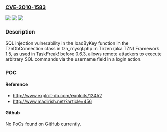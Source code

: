 ### [CVE-2010-1583](https://cve.mitre.org/cgi-bin/cvename.cgi?name=CVE-2010-1583)
![](https://img.shields.io/static/v1?label=Product&message=n%2Fa&color=blue)
![](https://img.shields.io/static/v1?label=Version&message=n%2Fa&color=blue)
![](https://img.shields.io/static/v1?label=Vulnerability&message=n%2Fa&color=brighgreen)

### Description

SQL injection vulnerability in the loadByKey function in the TznDbConnection class in tzn_mysql.php in Tirzen (aka TZN) Framework 1.5, as used in TaskFreak! before 0.6.3, allows remote attackers to execute arbitrary SQL commands via the username field in a login action.

### POC

#### Reference
- http://www.exploit-db.com/exploits/12452
- http://www.madirish.net/?article=456

#### Github
No PoCs found on GitHub currently.

